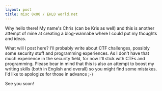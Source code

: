 ```yaml
---
layout: post
title: misc 0x00 / EHLO world.net
---
```



Why hello there! My name's Chris (can be Kris as well) and this is another attempt of mine at creating a blog-wannabe where I could put my thoughts and ideas.

What will I post here? I'll probably write about CTF challenges, possibly some security stuff and programming experiences. As I don't have that much experience in the security field, for now I'll stick with CTFs and programming.
Please bear in mind that this is also an attempt to boost my writing skills (both in English and overall) so you might find some mistakes. I'd like to apologize for those in advance ;-)

See you soon!

